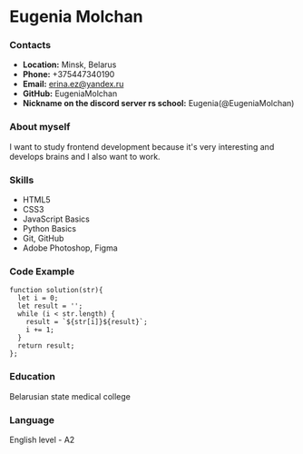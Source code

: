 # Eugenia Molchan

### Contacts
* __Location:__  Minsk, Belarus
* __Phone:__  +375447340190
* __Email:__  erina.ez@yandex.ru
* __GitHub:__  EugeniaMolchan
* __Nickname on the discord server rs school:__  Eugenia(@EugeniaMolchan)

### About myself
I want to study frontend development because it's very interesting and develops brains and I also want to work.

### Skills
* HTML5
* CSS3
* JavaScript Basics
* Python Basics
* Git, GitHub
* Adobe Photoshop, Figma

### Code Example
```
function solution(str){
  let i = 0;
  let result = '';
  while (i < str.length) {
    result = `${str[i]}${result}`;
    i += 1;
  }
  return result;
};
```
### Education
Belarusian state medical college

### Language
English level - A2